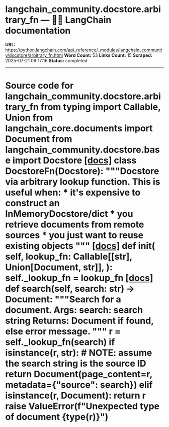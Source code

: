 # langchain_community.docstore.arbitrary_fn — 🦜🔗 LangChain  documentation

**URL:** https://python.langchain.com/api_reference/_modules/langchain_community/docstore/arbitrary_fn.html
**Word Count:** 53
**Links Count:** 15
**Scraped:** 2025-07-21 09:17:16
**Status:** completed

---

# Source code for langchain\_community.docstore.arbitrary\_fn               from typing import Callable, Union          from langchain_core.documents import Document          from langchain_community.docstore.base import Docstore                              [[docs]](https://python.langchain.com/api_reference/community/docstore/langchain_community.docstore.arbitrary_fn.DocstoreFn.html#langchain_community.docstore.arbitrary_fn.DocstoreFn)     class DocstoreFn(Docstore):         """Docstore via arbitrary lookup function.              This is useful when:          * it's expensive to construct an InMemoryDocstore/dict          * you retrieve documents from remote sources          * you just want to reuse existing objects         """                         [[docs]](https://python.langchain.com/api_reference/community/docstore/langchain_community.docstore.arbitrary_fn.DocstoreFn.html#langchain_community.docstore.arbitrary_fn.DocstoreFn.__init__)         def __init__(             self,             lookup_fn: Callable[[str], Union[Document, str]],         ):             self._lookup_fn = lookup_fn                                        [[docs]](https://python.langchain.com/api_reference/community/docstore/langchain_community.docstore.arbitrary_fn.DocstoreFn.html#langchain_community.docstore.arbitrary_fn.DocstoreFn.search)         def search(self, search: str) -> Document:             """Search for a document.                  Args:                 search: search string                  Returns:                 Document if found, else error message.             """             r = self._lookup_fn(search)             if isinstance(r, str):                 # NOTE: assume the search string is the source ID                 return Document(page_content=r, metadata={"source": search})             elif isinstance(r, Document):                 return r             raise ValueError(f"Unexpected type of document {type(r)}")
